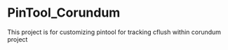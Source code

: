 # PinTool_Corundum
This project is for customizing pintool for tracking cflush within corundum project
